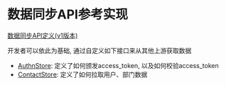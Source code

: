 # 数据同步API参考实现

[数据同步API定义(v1版本)](https://github.com/idaaser/syncspecv1/blob/master/README.md)

开发者可以依此为基础, 通过自定义如下接口来从其他上游获取数据
- [AuthnStore](server/authn_store.go): 定义了如何颁发access_token, 以及如何校验access_token
- [ContactStore](server/contact_store.go): 定义了如何拉取用户、部门数据